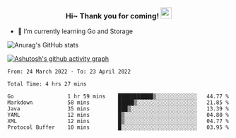 <h3 align="center">
    Hi~ Thank you for coming!
    <img src="https://media.giphy.com/media/hvRJCLFzcasrR4ia7z/giphy.gif" width="25px">
</h3>

<!--
**pineapple-man/pineapple-man** is a ✨ _special_ ✨ repository because its `README.md` (this file) appears on your GitHub profile.

Here are some ideas to get you started:
- 🔭 I’m currently working on ...
- 🤔 I’m looking for help with ...
- 💬 Ask me about ...
- 📫 How to reach me: ...
- 😄 Pronouns: ...
- ⚡ Fun fact: 
- 👯 I’m looking to collaborate on kubernetes
-->
- 🌱 I’m currently learning Go and Storage


![Anurag's GitHub stats](https://github-readme-stats.vercel.app/api?username=pineapple-man&show_icons=true&theme=radical)


[![Ashutosh's github activity graph](https://activity-graph.herokuapp.com/graph?username=pineapple-man&bg_color=fffff0&color=708090&line=24292e&point=24292e&area=true&hide_border=true)](https://github.com/ashutosh00710/github-readme-activity-graph)

<!--START_SECTION:waka-->

```text
From: 24 March 2022 - To: 23 April 2022

Total Time: 4 hrs 27 mins

Go                 1 hr 59 mins    ███████████▒░░░░░░░░░░░░░   44.77 %
Markdown           58 mins         █████▒░░░░░░░░░░░░░░░░░░░   21.85 %
Java               35 mins         ███▒░░░░░░░░░░░░░░░░░░░░░   13.39 %
YAML               12 mins         █▒░░░░░░░░░░░░░░░░░░░░░░░   04.80 %
XML                12 mins         █▒░░░░░░░░░░░░░░░░░░░░░░░   04.77 %
Protocol Buffer    10 mins         █░░░░░░░░░░░░░░░░░░░░░░░░   03.95 %
```

<!--END_SECTION:waka-->
